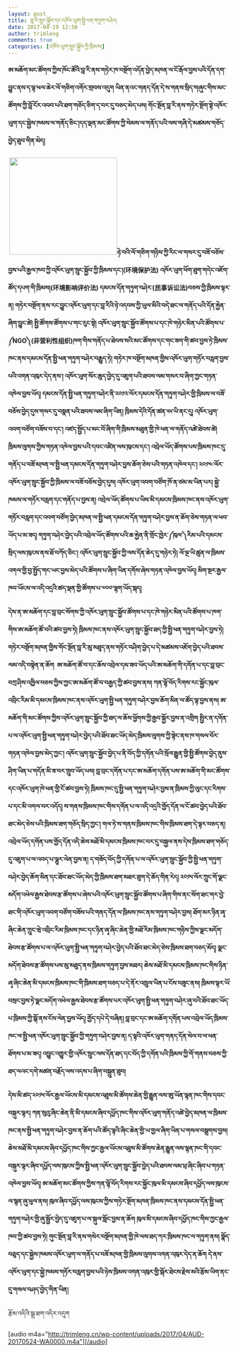 ```yaml
---
layout: post
title: བླ་རི་སྲུང་སྐྱོབ་དང་འཁོར་ཡུག་སྤྱི་ཕན་གཏུག་བཤེར།
date: 2017-04-19 12:58
author: trimleng
comments: true
categories: [འཁོར་ཡུག་སྲུང་སྐྱོབ་ཀྱི་ཁྲིམས།]
---
```

<strong>ཨ་མཆོག་མང་ཚོགས་ཀྱིས་ཁོང་ཚོའི་བླ་རི་ནས་གཏེར་ཁ་བསྔོག་འདོན་བྱེད་མཁན་ལ་ངོ་རྒོལ་བྱས་པའི་དོན་དག་བྱུང་ནས་ད་ལྟ་ཕལ་ཆེར་ལོ་གཅིག་འགོར་གྲབས་འདུག ཡིན་ནའང་གནད་དོན་དེ་ས་གནས་སྲིད་གཞུང་གིས་མང་ཚོགས་ཀྱི་བློ་ངོར་འབབ་པའི་ཐག་གཅོད་ཅིག་ད་བར་དུ་བཅད་མེད་པས། གོང་སྔོན་བླ་རི་ནས་གཏེར་སྔོག་སྟེ་འཁོར་ཡུག་དང་སྐྱེས་ཁམས་ལ་གནོད་ཅིང་།<!--more-->དད་ལྡན་མང་ཚོགས་ཀྱི་སེམས་ལ་གནོད་པའི་ལས་གཞི་དེ་མཚམས་གཅོད་བྱེད་ཐུབ་གིན་མེད།</strong>

<strong> <img class="wp-image-1346 alignright" src="http://trimleng.org/wp-content/uploads/2017/04/公益环保诉讼图1-300x270.jpg" alt="" width="244" height="220" /></strong><strong>ཉེ་བའི་ལོ་གཅིག་གཉིས་ཀྱི་རིང་ལ་གསར་དུ་བཟོ་བཅོས་བྱས་པའི་རྒྱལ་ཁབ་ཀྱི་འཁོར་ཡུག་སྲུང་སྐྱོབ་ཀྱི་ཁྲིམས་དང་།(环境保护法) འཁོར་ཡུག་ཕོག་ཐུག་གདེང་འཇོག་ཚོད་དཔག་གི་ཁྲིམས།(环境影响评价法) དམངས་དོན་གཏུག་བཤེར་(民事诉讼法)བཅས་ཀྱི་ཁྲིམས་ལྟར་ན། གཏེར་བསྔོག་ནས་རང་བྱུང་འཁོར་ཡུག་དང་བླ་རིའི་ཉེ་འདབས་ཀྱི་ཡུལ་མིའི་བདེ་ཐང་ལ་གནོད་པའི་དོན་རྐྱེན་ཞིག་བྱུང་ཚེ། སྤྱི་ཚོགས་ཚོགས་པ་གང་རུང་སྟེ། འཁོར་ཡུག་སྲུང་སྐྱོབ་ཚོགས་པ་དང་ཁེ་གཉེར་མིན་པའི་ཚོགས་པ་༼NGO༽(非营利性组织)ཁག་གིས་གནོད་པ་ཐེབས་སའི་མང་ཚོགས་དང་གང་ཟག་གི་ཚབ་བྱས་ཏེ་ཁྲིམས་ཁང་ནས་དམངས་དོན་སྤྱི་ཕན་གཏུག་བཤེར་བརྒྱུད་ཏེ། གཏེར་ཁ་བསྔོག་མཁན་གྱིས་འཁོར་ཡུག་གཏོར་བརླག་བྱས་པའི་འགན་འཁུར་དེད་ནས་། འཁོར་ཡུག་སོར་ཆུད་བྱེད་དུ་འཇུག་པའི་ཐབས་ལམ་གསར་བ་ཞིག་ཀྱང་གཏན་འཁེལ་བྱས་ཡོད། དམངས་དོན་སྤྱི་ཕན་གཏུག་བཤེར་ནི་༢༠༡༢་ལོར་དམངས་དོན་གཏུག་བཤེར་གྱི་ཁྲིམས་ལ་བཟོ་བཅོས་བྱེད་དུས་གསར་དུ་བསྣན་པའི་ཐབས་ལམ་ཞིག་ཡིན། ཁྲིམས་དེའི་དོན་ཚན་༥༥་ཡི་ནང་དུ། འཁོར་ཡུག་འབག་བཙོག་བཟོས་བ་དང་། འཛད་སྤྱོད་པ་མང་བོ་ཞིག་གི་ཁྲིམས་མཐུན་གྱི་ཁེ་ཕན་ལ་གནོད་འཚེ་ཐེབས་ཚེ། ཁྲིམས་ལུགས་ཀྱིས་གཏན་འཁེལ་བྱས་པའི་དབང་འཛིན་ལས་ཁུངས་དང་། འབྲེལ་ཡོད་ཚོགས་པས་ཁྲིམས་ཁང་དུ་གནོད་པ་བཟོ་མཁན་ལ་སྤྱི་ཕན་དམངས་དོན་གཏུག་བཤེར་བྱས་ཆོག་ཅེས་པའི་གཏན་འཁེལ་དང་། ༢༠༡༤་ལོར་འཁོར་ཡུག་སྲུང་སྐྱོབ་ཀྱི་ཁྲིམས་ལ་བཟོ་བཅོས་བྱེད་དུས། འཁོར་ཡུག་འབག་བཙོག་ཁོ་ན་ཙམ་མ་ཡིན་པར། སྐྱེ་ཁམས་ལ་གཏོར་བརླག་དང་གནོད་པ་བྱས་ན། འབྲེལ་ཡོད་ཚོགས་པ་ཡིས་མི་དམངས་ཁྲིམས་ཁང་ནས་འཁོར་ཡུག་གཏོར་བརླག་དང་འབག་བཙོག་བྱེད་མཁན་ལ་སྤྱི་ཕན་དམངས་དོན་གཏུག་བཤེར་བྱས་ན་ཆོག་ཅེས་གཏན་ལ་ཕབ་ཡོད་པ་མ་ཟད། གཏུག་བཤེར་བྱེད་པའི་འབྲེལ་ཡོད་ཚོགས་པའི་ཆ་རྐྱེན་ནི་གྲོང་ཁྱེར་༼ཁུལ་༽རིམ་པའི་དམངས་སྲིད་ལས་ཁུངས་ནས་ཐོ་བཀོད་ཅིང་། འཁོར་ཡུག་སྲུང་སྐྱོབ་ཀྱི་ལས་དོན་ཆེད་དུ་གཉེར་ཏེ། ལོ་ལྔ་ཡི་ཚུན་ལ་ཁྲིམས་འགལ་གྱི་བྱ་སྤྱོད་གང་ཡང་བྱས་མེད་པའི་ཚོགས་པ་ཞིག་ཡིན་དགོས་ཞེས་གཏན་འཁེལ་བྱས་ཡོད། མིག་སྔར་རྒྱལ་ཁབ་ཡོངས་ལ་འདི་འདྲའི་ཚད་ལྡན་གྱི་ཚོགས་པ་༧༠༠་ལྷག་ཡོད་སྐད།</strong>

<strong>དེས་ན་ཨ་མཆོག་དང་བླ་བྲང་སོགས་ཀྱི་འཁོར་ཡུག་སྲུང་སྐྱོབ་ཚོགས་པ་དང་ཁེ་གཉེར་མིན་པའི་ཚོགས་པ་ཁག་གིས་ཨ་མཆོག་ཚོ་བའི་ཚབ་བྱས་ཏེ། ཁྲིམས་ཁང་ནས་འཁོར་ཡུག་སྲུང་སྐྱོབ་ཐད་ཀྱི་སྤྱི་ཕན་གཏུག་བཤེར་བྱས་ཏེ། གཏེར་བསྔོག་མཁན་གྱིས་གོང་སྔོན་བླ་རི་མུ་མཐུད་ནས་གཏོར་བཤིག་བྱེད་པ་དེ་མཚམས་འཇོག་བྱེད་པའི་ཐབས་ལམ་འདི་བསྟེན་ན་ཆོག  ཨ་མཆོག་ཚོ་བ་དང་ཆོས་འབྲེལ་དམ་ཟབ་ཡོད་པའི་ཨ་མཆོག་གི་དགོན་པ་དང་བླ་བྲང་བཀྲ་ཤིས་འཁྱིལ་བཅས་ཀྱིས་ཀྱང་ཨ་མཆོག་ཚོ་བ་བརྒྱད་ཀྱི་ཚབ་བྱས་ནས། ཀན་ལྷོ་བོད་རིགས་རང་སྐྱོང་ཁུལ་འབྲིང་རིམ་མི་དམངས་ཁྲིམས་ཁང་ནས་འཁོར་ཡུག་སྤྱི་ཕན་གཏུག་བཤེར་བྱས་ཆོག་མིན་ལ་ཚོད་ལྟ་བྱས་ནས། ཨ་མཆོག་གི་མང་ཚོགས་ཀྱིས་འཁོར་ཡུག་སྲུང་སྐྱོབ་ཀྱི་ཐད་ལ་ཆོས་ཕྱོགས་ཀྱི་རྒྱབ་སྐྱོར་བྱས་ན་འགྲིག སྤྱིར་ན་དགོན་པ་ལ་འཁོར་ཡུག་སྤྱི་ཕན་གཏུག་བཤེར་བྱེད་པའི་ཐོབ་ཐང་ཡོད་མེད་ཁྲིམས་ལུགས་ཀྱི་སྟེང་ནས་ཁ་གསལ་བོར་གཏན་འཁེལ་བྱས་མེད་ཀྱང་། འཁོར་ཡུག་སྲུང་སྐྱོབ་བྱེད་པ་ནི་བོད་ཀྱི་དགོན་པའི་སྲོལ་རྒྱུན་གྱི་སྤྱི་ཚོགས་བྱེད་ནུས་ཤིག་ཡིན་པ་གདོན་མི་ཟ་བར་གྲུབ་ཡོད་པས། བླ་བྲང་དགོན་པ་དང་ཨ་མཆོག་དགོན་པས་ཨ་མཆོག་གི་མང་ཚོགས་དང་འཁོར་ཡུག་ཁེ་ཕན་གྱི་ངོ་ཚབ་བྱས་ཏེ། ཁྲིམས་ཁང་དུ་སྤྱི་ཕན་གཏུག་བཤེར་བྱས་ན་ཁྲིམས་ཀྱི་ལུང་དང་རིགས་པ་དང་མི་འགལ་བར་འདོད། ས་གནས་ཁྲིམས་ཁང་གིས་དགོན་པ་ལ་འདི་འདྲའི་གྱོད་དོན་ལ་ངོ་ཚབ་བྱེད་པའི་ཐོབ་ཐང་མེད་ཅེས་པའི་ཁྲིམས་ཐག་གཅོད་སྲིད་ཀྱང་། གལ་ཏེ་ས་གནས་ཁྲིམས་ཁང་གིས་ཁྲིམས་ཐག་དེ་ལྟར་བཅད་ན། འབྲེལ་ཡོད་དགོན་པས་གྱོད་དོན་འདི་ཆེས་མཐོ་མི་དམངས་ཁྲིམས་ཁང་བར་དུ་བསྐྱལ་ནས་དེས་ཁྲིམས་ཐག་གཅོད་དུ་འཇུག་པ་ལ་འབད་པ་ལྷུར་ལེན་བྱས་ན། ད་གཟོད་བོད་ཀྱི་དགོན་པ་ལ་འཁོར་ཡུག་སྲུང་སྐྱོབ་ཀྱི་སྤྱི་ཕན་གཏུག་བཤེར་བྱེད་ཆོག་མིན་དང་ཐོབ་ཐང་ཡོད་མེད་ཀྱི་ཁྲིམས་ཐག་མཐར་ཐུག་དེ་ཆོད་གིན་རེད། ༢༠༡༥་ལོར་ཀྲུང་གོ་ལྗང་མདོག་འཕེལ་རྒྱས་ཐེབས་རྩ་ཚོགས་པ་ཞེས་པའི་འཁོར་ཡུག་སྲུང་སྐྱོབ་ཚོགས་པ་ཞིག་གིས་ནང་སོག་ཐང་གར་བྱེ་ཐང་གི་འཁོར་ཡུག་འབག་བཙོག་བཟོས་པའི་གནད་དོན་ལ་ཁྲིམས་ཁང་ནས་གཏུག་བཤེར་བྱས། ཐོག་མར་ཉིན་ཞྭ་ཞིང་ཆེན་ཀྲུང་ཝེ་འབྲིང་རིམ་ཁྲིམས་ཁང་དང་ཉིན་ཞྭ་ཞིང་ཆེན་གྱི་མཐོ་རིམ་ཁྲིམས་ཁང་གཉིས་ཀྱིས་ལྗང་མདོག་ཐེབས་རྩ་ཚོགས་པ་ལ་འཁོར་ཡུག་སྤྱི་ཕན་གཏུག་བཤེར་བྱེད་པའི་ཐོབ་ཐང་མེད་ཅེས་ཁྲིམས་ཐག་བཅད་མོད། ལྗང་མདོག་ཐེབས་རྩ་ཚོགས་པས་མུ་མཐུད་ནས་ཁྲིམས་གཏུག་བྱས་མཐར། ཆེས་མཐོ་མི་དམངས་ཁྲིམས་ཁང་གིས་ཉིན་ཞྭ་ཞིང་ཆེན་མི་དམངས་ཁྲིམས་ཁང་གི་ཁྲིམས་ཐག་བཅད་པ་དེ་ནོར་འཁྲུལ་ཡིན་པ་ངོས་བཟུང་ནས། ཁྲིམས་ལྟར་ཡོ་བསྲང་བྱས་ཏེ་ལྗང་མདོག་འཕེལ་རྒྱས་ཐེབས་རྩ་ཚོགས་པར་འཁོར་ཡུག་སྤྱི་ཕན་གཏུག་བཤེར་ཞུ་བའི་ཐོབ་ཐང་ཡོད་པ་ཁྲིམས་ཀྱི་སྒོ་ནས་ངོས་ལེན་བྱས་ཡོད། གྱོད་དཔེ་དེ་བཞིན། བླ་བྲང་དང་ཨ་མཆོག་དགོན་པས་འབྲེལ་ཡོད་ཁྲིམས་ཁང་ལ་སྤྱི་ཕན་འཁོར་ཡུག་སྲུང་སྐྱོབ་ཀྱི་གཏུག་བཤེར་བྱས་ན། ད་ལྟའི་འཁོར་ཡུག་གནད་དོན་སེལ་བ་ལ་ཕན་ཐོགས་པ་མ་ཟད། འབྱུང་འགྱུར་གྱི་འཁོར་སྲུང་ལས་དོན་ཐད་དང་བོད་ཀྱི་དགོན་པའི་ཁྲིམས་ཀྱི་གོ་གནས་བཅས་ཀྱི་ཐད་ལའང་དགེ་མཚན་བརྗོད་ལས་འདས་པ་ཞིག་བསྐྲུན་ཐུབ།</strong>

<strong>དེས་མི་ཚད་༢༠༡༥་ལོར་རྒྱལ་ཡོངས་མི་དམངས་འཐུས་མི་ཚོགས་ཆེན་གྱི་རྒྱུན་ལས་ཨུ་ཡོན་ལྷན་ཁང་གིས་དབང་བསྐུར་ལྟར། ཀན་སུའུ་ཞིང་ཆེན་ནི་མི་དམངས་ཞིབ་དཔྱོད་ཁང་གིས་འཁོར་ཡུག་གནོད་འཚེ་བྱེད་མཁན་ལ་ཁྲིམས་ཁང་ནས་སྤྱི་ཕན་གཏུག་བཤེར་བྱས་ན་ཆོག་པའི་ཚོད་ལྟའི་ཞིང་ཆེན་གྱི་ཡ་གྱལ་ཞིག་ཡིན་པ་གསལ་བསྒྲགས་བྱས། ཆེས་མཐོ་མི་དམངས་ཞིབ་དཔྱོད་ཁང་གིས་ཀྱང་རྒྱལ་ཡོངས་འཐུས་མི་ཚོགས་ཆེན་རྒྱུན་ལས་ལྷན་ཁང་གི་དབང་བསྐུར་ལྟར་ཞིབ་དཔྱོད་ལས་ཁུངས་ཀྱིས་སྤྱི་ཕན་འཁོར་ཡུག་སྲུང་སྐྱོབ་བྱེད་པའི་ཐབས་ལམ་ཕྲ་ཞིང་ཞིབ་པ་གཏན་འཁེལ་བྱས་ཡོད། ཨ་མཆོག་མང་ཚོགས་ཀྱིས་ཀན་ལྷོ་བོད་རིགས་རང་སྐྱོང་ཁུལ་མི་དམངས་ཞིབ་དཔྱོད་ལས་ཁུངས་ལ་སྙན་ཞུ་ཕུལ་ནས། ཁུལ་ཞིབ་དཔྱོད་ལས་ཁུངས་ཀྱིས་གཏེར་སྔོག་མཁན་ཁྲིམས་ཁང་ནས་དམངས་དོན་སྤྱི་ཕན་གཏུག་བཤེར་གྱི་ཞུ་སྦྱོར་བྱེད་དུ་འཇུག་པ་ལ་སྐུལ་སློང་བྱས་ན་ཆོག ཁུལ་མི་དམངས་ཞིབ་དཔྱོད་ཁང་གིས་ཀྱང་རྒྱལ་ཁབ་ཀྱི་ཚབ་བྱས་ཏེ། གུང་སྔོན་བླ་རི་ནས་གསེར་བསྔོག་མཁན་གྱི་ཁེ་ལས་ཐད་ཀར་ཁྲིམས་ཁང་ལ་གཏུག་ནས། སྣོད་བཅུད་དང་སྐྱེས་ཁམས་འཁོར་ཡུག་ལ་གནོད་པ་བཟོ་མཁན་གྱི་ཁྲིམས་ལུགས་འགན་འཁུར་དེད་ན་ཆོག </strong><strong>དེ་ནས་འཁོར་ཡུག་དང་སྐྱེ་ཁམས་གཏོར་བརླག་བྱས་པའི་ཉེས་ཁྲིམས་འགན་འཁུར་གྱི་སྐོར་ཐེངས་རྗེས་མའི་རྩོམ་ཡིག་ནང་དུ་གསལ་བཤད་བྱེད་གིན་ཡིན།</strong>

རྩོམ་འདིའི་སྒྲ་ཐག་འདིར་འདུག

[audio m4a="http://trimleng.cn/wp-content/uploads/2017/04/AUD-20170524-WA0000.m4a"][/audio]

&nbsp;

